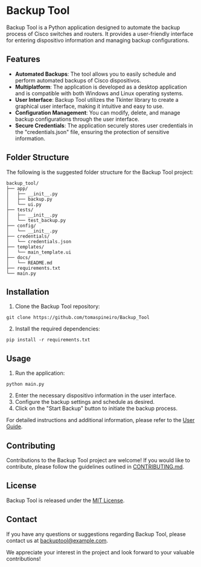 # Backup Tool

Backup Tool is a Python application designed to automate the backup process of Cisco switches and routers. It provides a user-friendly interface for entering dispositivo information and managing backup configurations.

## Features

- **Automated Backups**: The tool allows you to easily schedule and perform automated backups of Cisco dispositivos.
- **Multiplatform**: The application is developed as a desktop application and is compatible with both Windows and Linux operating systems.
- **User Interface**: Backup Tool utilizes the Tkinter library to create a graphical user interface, making it intuitive and easy to use.
- **Configuration Management**: You can modify, delete, and manage backup configurations through the user interface.
- **Secure Credentials**: The application securely stores user credentials in the "credentials.json" file, ensuring the protection of sensitive information.

## Folder Structure

The following is the suggested folder structure for the Backup Tool project:

```
backup_tool/
├── app/
│   ├── __init__.py
│   ├── backup.py
│   └── ui.py
├── tests/
│   ├── __init__.py
│   └── test_backup.py
├── config/
│   └── __init__.py
├── credentials/
│   └── credentials.json
├── templates/
│   └── main_template.ui
├── docs/
│   └── README.md
├── requirements.txt
└── main.py
```

## Installation

1. Clone the Backup Tool repository:

```
git clone https://github.com/tomaspineiro/Backup_Tool
```

2. Install the required dependencies:

```
pip install -r requirements.txt
```

## Usage

1. Run the application:

```
python main.py
```

2. Enter the necessary dispositivo information in the user interface.
3. Configure the backup settings and schedule as desired.
4. Click on the "Start Backup" button to initiate the backup process.

For detailed instructions and additional information, please refer to the [User Guide](docs/user_guide.md).

## Contributing

Contributions to the Backup Tool project are welcome! If you would like to contribute, please follow the guidelines outlined in [CONTRIBUTING.md](docs/CONTRIBUTING.md).

## License

Backup Tool is released under the [MIT License](LICENSE).

## Contact

If you have any questions or suggestions regarding Backup Tool, please contact us at backuptool@example.com.

We appreciate your interest in the project and look forward to your valuable contributions!

